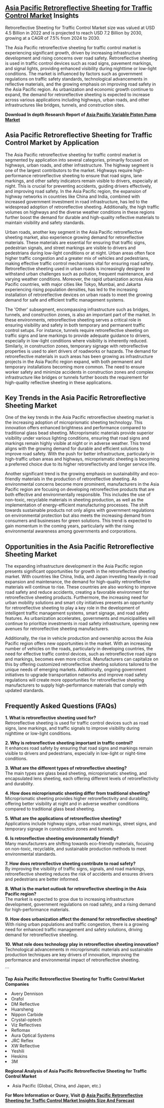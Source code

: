 <h2><a href="https://www.verifiedmarketreports.com/download-sample/?rid=324382&amp;utm_source=Github-Feb&amp;utm_medium=219" target="_blank">Asia Pacific Retroreflective Sheeting for Traffic Control Market</a> Insights</h2><p>Retroreflective Sheeting for Traffic Control Market size was valued at USD 4.5 Billion in 2022 and is projected to reach USD 7.2 Billion by 2030, growing at a CAGR of 7.5% from 2024 to 2030.</p><p><p>The Asia Pacific retroreflective sheeting for traffic control market is experiencing significant growth, driven by increasing infrastructure development and rising concerns over road safety. Retroreflective sheeting is used in traffic control devices such as road signs, pavement markings, and signal lights, providing enhanced visibility during nighttime or low-light conditions. The market is influenced by factors such as government regulations on traffic safety standards, technological advancements in reflective materials, and the growing emphasis on improving road safety in the Asia Pacific region. As urbanization and economic growth continue to expand, the demand for retroreflective sheeting is expected to increase across various applications including highways, urban roads, and other infrastructures like bridges, tunnels, and construction sites. <p><strong>Download In depth Research Report of <a href="https://www.verifiedmarketreports.com/download-sample/?rid=236118&amp;utm_source=Pulse-Dec&amp;utm_medium=219" target="_blank">Asia Pacific Variable Piston Pump Market</a></strong></p></p> <h2>Asia Pacific Retroreflective Sheeting for Traffic Control Market by Application</h2> <p>The Asia Pacific retroreflective sheeting for traffic control market is segmented by application into several categories, primarily focused on highways, urban roads, and other infrastructure. The highway segment is one of the largest contributors to the market. Highways require high-performance retroreflective sheeting to ensure that road signs, lane markings, and other safety indicators remain visible to drivers, especially at night. This is crucial for preventing accidents, guiding drivers effectively, and improving road safety. In the Asia Pacific region, the expansion of highway networks in countries like China and India, combined with increased government investment in road infrastructure, has led to the widespread adoption of retroreflective sheeting. Additionally, the high traffic volumes on highways and the diverse weather conditions in these regions further boost the demand for durable and high-quality reflective materials to maintain visibility and safety standards. <p>Urban roads, another key segment in the Asia Pacific retroreflective sheeting market, also experience growing demand for retroreflective materials. These materials are essential for ensuring that traffic signs, pedestrian signals, and street markings are visible to drivers and pedestrians during low-light conditions or at night. Urban areas often face higher traffic congestion and a greater mix of vehicles and pedestrians, making effective traffic control mechanisms vital for ensuring road safety. Retroreflective sheeting used in urban roads is increasingly designed to withstand urban challenges such as pollution, frequent maintenance, and varying weather conditions. Moreover, the rapid urbanization across Asia Pacific countries, with major cities like Tokyo, Mumbai, and Jakarta experiencing rising population densities, has led to the increasing installation of retroreflective devices on urban roads to meet the growing demand for safe and efficient traffic management systems. <p>The 'Other' subsegment, encompassing infrastructure such as bridges, tunnels, and construction zones, is also an important part of the market. In these environments, retroreflective sheeting serves a critical role in ensuring visibility and safety in both temporary and permanent traffic control setups. For instance, tunnels require retroreflective sheeting on traffic signs and lane markings to provide adequate guidance to drivers, especially in low-light conditions where visibility is inherently reduced. Similarly, in construction zones, temporary signage with retroreflective properties is used to alert drivers of roadworks or hazards. The demand for retroreflective materials in such areas has been growing as infrastructure projects in the Asia Pacific region expand, with both permanent and temporary installations becoming more common. The need to ensure worker safety and minimize accidents in construction zones and complex infrastructure like bridges or tunnels further boosts the requirement for high-quality reflective sheeting in these applications. <h2>Key Trends in the Asia Pacific Retroreflective Sheeting Market</h2> <p>One of the key trends in the Asia Pacific retroreflective sheeting market is the increasing adoption of microprismatic sheeting technology. This innovation offers enhanced brightness and performance compared to traditional glass bead sheeting. Microprismatic materials provide superior visibility under various lighting conditions, ensuring that road signs and markings remain highly visible at night or in adverse weather. This trend aligns with the growing demand for durable and efficient solutions to improve road safety. With the push for better infrastructure, particularly in high-traffic urban areas and highways, microprismatic sheeting is becoming a preferred choice due to its higher retroreflectivity and longer service life. <p>Another significant trend is the growing emphasis on sustainability and eco-friendly materials in the production of retroreflective sheeting. As environmental concerns become more prominent, manufacturers in the Asia Pacific region are focusing on developing retroreflective products that are both effective and environmentally responsible. This includes the use of non-toxic, recyclable materials in sheeting production, as well as the implementation of energy-efficient manufacturing processes. The shift towards sustainable products not only aligns with government regulations on environmental protection but also meets the increasing demand from consumers and businesses for green solutions. This trend is expected to gain momentum in the coming years, particularly with the rising environmental awareness among governments and corporations. <h2>Opportunities in the Asia Pacific Retroreflective Sheeting Market</h2> <p>The expanding infrastructure development in the Asia Pacific region presents significant opportunities for growth in the retroreflective sheeting market. With countries like China, India, and Japan investing heavily in road expansion and maintenance, the demand for high-quality retroreflective materials will continue to rise. These countries are also working to improve road safety and reduce accidents, creating a favorable environment for retroreflective sheeting products. Furthermore, the increasing need for urban mobility solutions and smart city initiatives presents an opportunity for retroreflective sheeting to play a key role in the development of intelligent traffic management systems, smart signage, and road safety features. As urbanization accelerates, governments and municipalities will continue to prioritize investments in road safety infrastructure, opening new avenues for retroreflective sheeting manufacturers. <p>Additionally, the rise in vehicle production and ownership across the Asia Pacific region offers new opportunities in the market. With an increasing number of vehicles on the roads, particularly in developing countries, the need for effective traffic control devices, such as retroreflective road signs and markings, becomes even more critical. Manufacturers can capitalize on this by offering customized retroreflective sheeting solutions tailored to the unique needs of emerging markets. Additionally, ongoing government initiatives to upgrade transportation networks and improve road safety regulations will create more opportunities for retroreflective sheeting manufacturers to supply high-performance materials that comply with updated standards. <h2>Frequently Asked Questions (FAQs)</h2> <p><strong>1. What is retroreflective sheeting used for?</strong><br>Retroreflective sheeting is used for traffic control devices such as road signs, lane markings, and traffic signals to improve visibility during nighttime or low-light conditions.</p> <p><strong>2. Why is retroreflective sheeting important in traffic control?</strong><br>It enhances road safety by ensuring that road signs and markings remain visible to drivers and pedestrians, especially in low-light or night-time conditions.</p> <p><strong>3. What are the different types of retroreflective sheeting?</strong><br>The main types are glass bead sheeting, microprismatic sheeting, and encapsulated lens sheeting, each offering different levels of retroreflectivity and durability.</p> <p><strong>4. How does microprismatic sheeting differ from traditional sheeting?</strong><br>Microprismatic sheeting provides higher retroreflectivity and durability, offering better visibility at night and in adverse weather conditions compared to traditional glass bead sheeting.</p> <p><strong>5. What are the applications of retroreflective sheeting?</strong><br>Applications include highway signs, urban road markings, street signs, and temporary signage in construction zones and tunnels.</p> <p><strong>6. Is retroreflective sheeting environmentally friendly?</strong><br>Many manufacturers are shifting towards eco-friendly materials, focusing on non-toxic, recyclable, and sustainable production methods to meet environmental standards.</p> <p><strong>7. How does retroreflective sheeting contribute to road safety?</strong><br>By improving the visibility of traffic signs, signals, and road markings, retroreflective sheeting reduces the risk of accidents and ensures drivers and pedestrians are better informed.</p> <p><strong>8. What is the market outlook for retroreflective sheeting in the Asia Pacific region?</strong><br>The market is expected to grow due to increasing infrastructure development, government regulations on road safety, and a rising demand for high-performance materials.</p> <p><strong>9. How does urbanization affect the demand for retroreflective sheeting?</strong><br>With rising urban populations and traffic congestion, there is a growing need for enhanced traffic management and safety solutions, driving demand for retroreflective sheeting.</p> <p><strong>10. What role does technology play in retroreflective sheeting innovation?</strong><br>Technological advancements in microprismatic materials and sustainable production techniques are key drivers of innovation, improving the performance and environmental impact of retroreflective sheeting.</p> ```</p><p><strong>Top Asia Pacific Retroreflective Sheeting for Traffic Control Market Companies</strong></p><div data-test-id=""><p><li>Avery Dennison</li><li> Orafol</li><li> DM Reflective</li><li> Huarsheng</li><li> Nippon Carbide</li><li> Crystal-optech</li><li> Viz Reflectives</li><li> Reflomax</li><li> Aura Optical Systems</li><li> JRC Reflex</li><li> XW Reflective</li><li> Yeshili</li><li> Heskins</li><li> 3M</li></p><div><strong>Regional Analysis of&nbsp;Asia Pacific Retroreflective Sheeting for Traffic Control Market</strong></div><ul><li dir="ltr"><p dir="ltr">Asia Pacific (Global, China, and Japan, etc.)</p></li></ul><p><strong>For More Information or Query, Visit @&nbsp;</strong><strong><a href="https://www.verifiedmarketreports.com/product/retroreflective-sheeting-for-traffic-control-market/?utm_source=Github-Feb&amp;utm_medium=219" target="_blank">Asia Pacific Retroreflective Sheeting for Traffic Control Market Insights Size And Forecast</a></strong></p></div><h2>&nbsp;</h2><div data-test-id="">&nbsp;</div>

